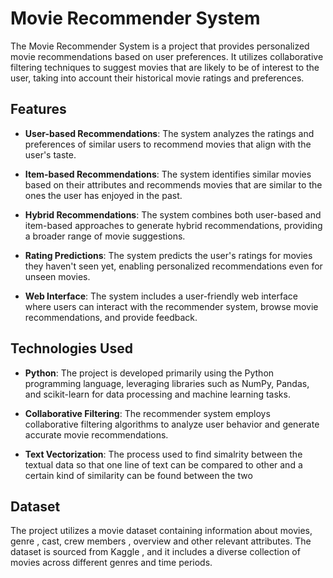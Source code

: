 # Movie Recommender System

The Movie Recommender System is a project that provides personalized movie recommendations based on user preferences. It utilizes collaborative filtering techniques to suggest movies that are likely to be of interest to the user, taking into account their historical movie ratings and preferences.
## Features

- **User-based Recommendations**: The system analyzes the ratings and preferences of similar users to recommend movies that align with the user's taste.

- **Item-based Recommendations**: The system identifies similar movies based on their attributes and recommends movies that are similar to the ones the user has enjoyed in the past.

- **Hybrid Recommendations**: The system combines both user-based and item-based approaches to generate hybrid recommendations, providing a broader range of movie suggestions.

- **Rating Predictions**: The system predicts the user's ratings for movies they haven't seen yet, enabling personalized recommendations even for unseen movies.

- **Web Interface**: The system includes a user-friendly web interface where users can interact with the recommender system, browse movie recommendations, and provide feedback.

## Technologies Used

- **Python**: The project is developed primarily using the Python programming language, leveraging libraries such as NumPy, Pandas, and scikit-learn for data processing and machine learning tasks.

- **Collaborative Filtering**: The recommender system employs collaborative filtering algorithms to analyze user behavior and generate accurate movie recommendations.

- **Text Vectorization**: The process used to find simalrity between the textual data so that one line of text can be compared to other and a certain kind of similarity can be found between the two



## Dataset

The project utilizes a movie dataset containing information about movies, genre , cast, crew members , overview  and other relevant attributes. The dataset is sourced from Kaggle , and it includes a diverse collection of movies across different genres and time periods.


